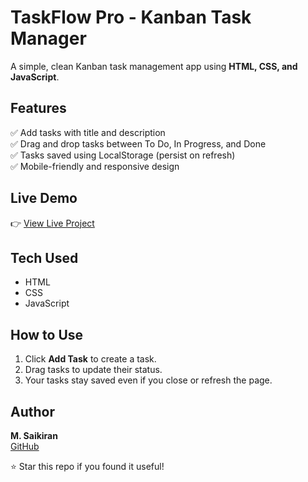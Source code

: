# TaskFlow Pro - Kanban Task Manager
A simple, clean Kanban task management app using **HTML, CSS, and JavaScript**.


## Features
✅ Add tasks with title and description  
✅ Drag and drop tasks between To Do, In Progress, and Done  
✅ Tasks saved using LocalStorage (persist on refresh)  
✅ Mobile-friendly and responsive design


## Live Demo
👉 [View Live Project](https://saikiran8986.github.io/TaskFlow-Pro---Task-Manager/)


## Tech Used
- HTML
- CSS
- JavaScript


## How to Use
1. Click **Add Task** to create a task.
2. Drag tasks to update their status.
3. Your tasks stay saved even if you close or refresh the page.


## Author
**M. Saikiran**  
[GitHub](https://github.com/saikiran8986)


⭐️ Star this repo if you found it useful!

